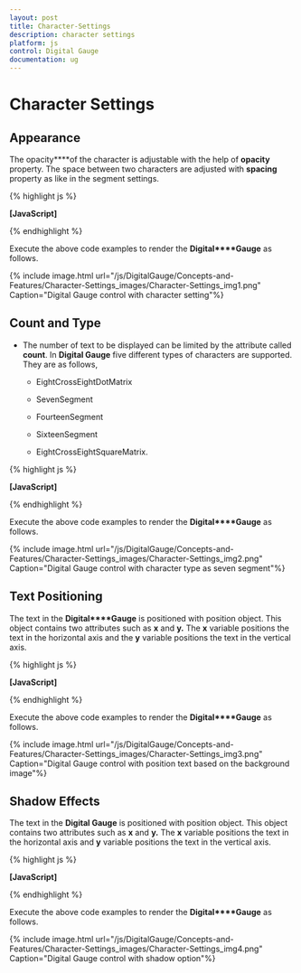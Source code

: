 ```yaml
---
layout: post
title: Character-Settings
description: character settings
platform: js
control: Digital Gauge
documentation: ug
---
```


# Character Settings

## Appearance

The opacity****of the character is adjustable with the help of **opacity** property. The space between two characters are adjusted with **spacing** property as like in the segment settings.

{% highlight js %}

**[JavaScript]**
<div id="DigitalGauge1"></div>
<script type="text/javascript">
$(function () {
// For Digital Gauge rendering
$("#DigitalGauge1").ejDigitalGauge({
width:800,
items:[{
// For setting text
value**:** " Syncfusion ",
characterSettings:{
// For setting character opacity
opacity:0.3,
// For setting character spacing
spacing:3
}
}]
})
});
</script>


{% endhighlight %}

Execute the above code examples to render the **Digital****Gauge** as follows.

{% include image.html url="/js/DigitalGauge/Concepts-and-Features/Character-Settings_images/Character-Settings_img1.png" Caption="Digital Gauge control with character setting"%}

## Count and Type

* The number of text to be displayed can be limited by the attribute called **count**. In **Digital Gauge** five different types of characters are supported. They are as follows, 

  * EightCrossEightDotMatrix

  * SevenSegment

  * FourteenSegment

  * SixteenSegment 

  * EightCrossEightSquareMatrix.



{% highlight js %}

 **[JavaScript]**
<div id="DigitalGauge1"></div>
<script type="text/javascript">
$(function () {
// For Digital Gauge rendering
$("#DigitalGauge1").ejDigitalGauge({
width:800,
items:[{
// For setting text
value**:** "1234567890",
segemntSettings:{
// For setting segment length
length:8,
// For setting segment width
width:1
},
characterSettings:{
// For setting character count
count:10,
// For setting segment spacing
spacing:10,

// For setting character type
type: "sevensegment",
}
}]
})
});
</script>


{% endhighlight %}

Execute the above code examples to render the **Digital****Gauge** as follows.

{% include image.html url="/js/DigitalGauge/Concepts-and-Features/Character-Settings_images/Character-Settings_img2.png" Caption="Digital Gauge control with character type as seven segment"%}

## Text Positioning

The text in the **Digital****Gauge** is positioned with position object. This object contains two attributes such as **x** and **y.** The **x** variable positions the text in the horizontal axis and the **y** variable positions the text in the vertical axis.

{% highlight js %}

**[JavaScript]**
<div id="DigitalGauge1"></div>
<script type="text/javascript">
$(function () {
// For Digital Gauge rendering
$(”#DigitalGauge1”).ejDigitalGauge({
width: 800,
height:300,
frame: {
backgroundImageUrl: "Board1.jpg"
},
items:[{
// For setting text
value: "YELLOW",
// For setting segment color
segmentSettings: { color: "Yellow" },
**position:{**
// For setting segment x location
**x:80,**
// For setting segment y location
**y:10**
**}**
}]
});
});
</script>


{% endhighlight %}

Execute the above code examples to render the **Digital****Gauge** as follows.



{% include image.html url="/js/DigitalGauge/Concepts-and-Features/Character-Settings_images/Character-Settings_img3.png" Caption="Digital Gauge control with position text based on the background image"%}

## Shadow Effects

The text in the **Digital Gauge** is positioned with position object. This object contains two attributes such as **x** and **y.** The **x** variable positions the text in the horizontal axis and **y** variable positions the text in the vertical axis.

{% highlight js %}

**[JavaScript]**
<div id="DigitalGauge1"></div>
<script type="text/javascript">
$(function () {
// For Digital Gauge rendering
$("#DigitalGauge1").ejDigitalGauge({
width: 800,
items: [{
//For setting Text
value: "WELCOME",
//For setting segment length and width
segmentSettings: {
length: 3,
width: 3
},
//For setting shadow color
**shadowColor**: "yellow",
//For setting shadow Blur
**shadowBlur: 20,**
//For setting horizontal offset
**shadowOffsetX: 15,**
//For setting vertical offset
**shadowOffsetY: 15,**
}]
});
});    </script>


{% endhighlight %}

Execute the above code examples to render the **Digital****Gauge** as follows.

{% include image.html url="/js/DigitalGauge/Concepts-and-Features/Character-Settings_images/Character-Settings_img4.png" Caption="Digital Gauge control with shadow option"%}

